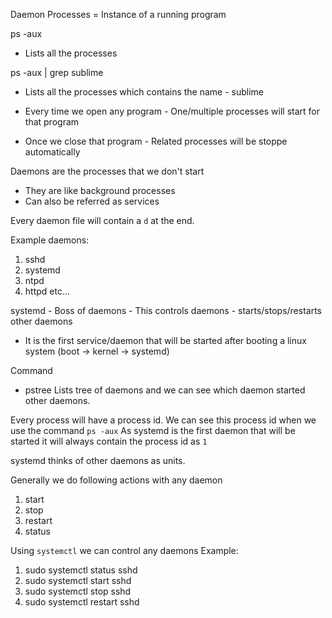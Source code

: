 Daemon
Processes = Instance of a running program

ps -aux
* Lists all the processes

ps -aux | grep sublime
* Lists all the processes which contains the name - sublime

* Every time we open any program - One/multiple processes will start for that program
* Once we close that program - Related processes will be stoppe automatically

Daemons are the processes that we don't start
* They are like background processes
* Can also be referred as services

Every daemon file will contain a `d` at the end.

Example daemons:
1. sshd
2. systemd
3. ntpd
4. httpd
   etc...

systemd - Boss of daemons - This controls daemons - starts/stops/restarts other daemons
* It is the first service/daemon that will be started after booting a linux system (boot -> kernel -> systemd)


Command
* pstree
Lists tree of daemons and we can see which daemon started other daemons.

Every process will have a process id.
We can see this process id when we use the command `ps -aux`
As systemd is the first daemon that will be started it will always contain the process id as `1`

systemd thinks of other daemons as units.

Generally we do following actions with any daemon
1. start
2. stop
3. restart
4. status

Using `systemctl` we can control any daemons
Example: 
1. sudo systemctl status sshd
2. sudo systemctl start sshd
3. sudo systemctl stop sshd
4. sudo systemctl restart sshd



